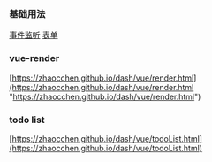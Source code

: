 ### 基础用法

[事件监听](eventListen.html)
[表单](formBind.html)

### vue-render

[https://zhaocchen.github.io/dash/vue/render.html](https://zhaocchen.github.io/dash/vue/render.html "https://zhaocchen.github.io/dash/vue/render.html")


### todo list

[https://zhaocchen.github.io/dash/vue/todoList.html](https://zhaocchen.github.io/dash/vue/todoList.html)


	